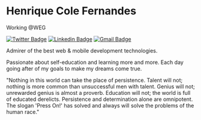 # Henrique Cole Fernandes

Working @WEG

[![Twitter Badge](https://img.shields.io/badge/-@henriquecolef-f1f1f1?style=flat-square&labelColor=f1f1f1&logo=twitter&logoColor=black&link=https://twitter.com/henriquecolef)](https://twitter.com/henriquecolef) 
[![Linkedin Badge](https://img.shields.io/badge/-Henrique%20Cole-f1f1f1?style=flat-square&logo=Linkedin&logoColor=black&link=https://www.linkedin.com/in/henriquecole/)](https://www.linkedin.com/in/henriquecole/) 
[![Gmail Badge](https://img.shields.io/badge/-henriquecolefernandes@gmail.com-f1f1f1?style=flat-square&logo=Gmail&logoColor=black&link=mailto:henriquecolefernandes@gmail.com)](mailto:henriquecolefernandes@gmail.com)

Admirer of the best web & mobile development technologies.

Passionate about self-education and learning more and more. Each day going after of my goals to make my dreams come true.


"Nothing in this world can take the place of persistence. Talent will not; nothing is more common than unsuccessful men with talent. Genius will not; unrewarded genius is almost a proverb. Education will not; the world is full of educated derelicts. Persistence and determination alone are omnipotent. The slogan 'Press On!' has solved and always will solve the problems of the human race."
